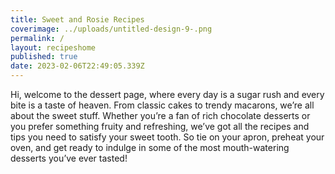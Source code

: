 ```yaml
---
title: Sweet and Rosie Recipes
coverimage: ../uploads/untitled-design-9-.png
permalink: /
layout: recipeshome
published: true
date: 2023-02-06T22:49:05.339Z
---
```

Hi, welcome to the dessert page, where every day is a sugar rush and every bite is a taste of heaven. From classic cakes to trendy macarons, we’re all about the sweet stuff. Whether you’re a fan of rich chocolate desserts or you prefer something fruity and refreshing, we’ve got all the recipes and tips you need to satisfy your sweet tooth. So tie on your apron, preheat your oven, and get ready to indulge in some of the most mouth-watering desserts you’ve ever tasted!